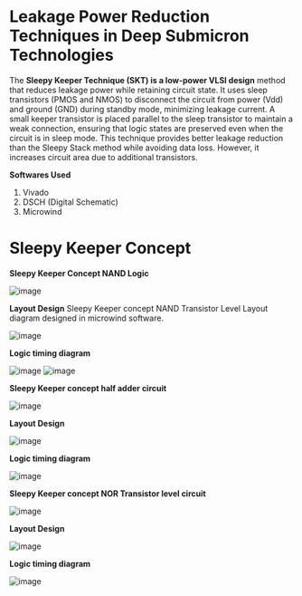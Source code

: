# Leakage Power Reduction Techniques in Deep Submicron Technologies

The **Sleepy Keeper Technique (SKT) is a low-power VLSI design** method that reduces leakage power while retaining circuit state. It uses sleep transistors (PMOS and NMOS) to disconnect the circuit from power (Vdd) and ground (GND) during standby mode, minimizing leakage current. A small keeper transistor is placed parallel to the sleep transistor to maintain a weak connection, ensuring that logic states are preserved even when the circuit is in sleep mode. This technique provides better leakage reduction than the Sleepy Stack method while avoiding data loss. However, it increases circuit area due to additional transistors.

**Softwares Used**
1. Vivado
2. DSCH (Digital Schematic)
3. Microwind

# Sleepy Keeper Concept

**Sleepy Keeper Concept NAND Logic**

![image](https://github.com/user-attachments/assets/81305142-b630-4e00-a797-2e92ed4dc470)

**Layout Design**
Sleepy Keeper concept NAND Transistor Level Layout diagram designed in microwind software. 

![image](https://github.com/user-attachments/assets/36cfd53f-7d45-49f5-9f0e-f649d148351f)

**Logic timing diagram**

![image](https://github.com/user-attachments/assets/0a97235e-96cd-4ebd-a51d-aa31335c1dcb)
![image](https://github.com/user-attachments/assets/8699668e-b214-4962-99c1-0b4ac99f813f)

**Sleepy Keeper concept half adder circuit**

![image](https://github.com/user-attachments/assets/2b9d3541-801b-45c1-a052-2abc735aa094)

**Layout Design**

![image](https://github.com/user-attachments/assets/e64ac179-9041-461a-b8c3-2d6b93d33d9a)

**Logic timing diagram**

![image](https://github.com/user-attachments/assets/4ab86d64-2aea-4455-bb68-5e929c6691c9)

**Sleepy Keeper concept NOR Transistor level circuit**

![image](https://github.com/user-attachments/assets/ea7467fd-725f-4f69-8feb-537fa9e7bcc8)

**Layout Design**

![image](https://github.com/user-attachments/assets/93fe4ab4-8e33-44b2-a47d-729a1bd6a1f2)

**Logic timing diagram**

![image](https://github.com/user-attachments/assets/582572bf-4b15-4bdb-8f60-2c2ec0e6ac53)






